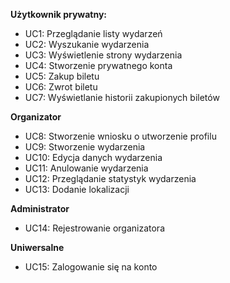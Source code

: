 **Użytkownik prywatny:**

- UC1: Przeglądanie listy wydarzeń
- UC2: Wyszukanie wydarzenia
- UC3: Wyświetlenie strony wydarzenia
- UC4: Stworzenie prywatnego konta 
- UC5: Zakup biletu
- UC6: Zwrot biletu
- UC7: Wyświetlanie historii zakupionych biletów

**Organizator**

- UC8: Stworzenie wniosku o utworzenie profilu
- UC9: Stworzenie wydarzenia
- UC10: Edycja danych wydarzenia
- UC11: Anulowanie wydarzenia
- UC12: Przeglądanie statystyk wydarzenia
- UC13: Dodanie lokalizacji

**Administrator**

- UC14: Rejestrowanie organizatora

**Uniwersalne**

- UC15: Zalogowanie się na konto
